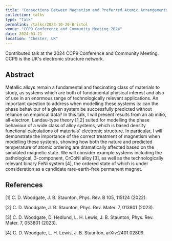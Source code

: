 ```yaml
---
title: "Connections Between Magnetism and Preferred Atomic Arrangements in Multicomponent Alloys: Insights From An All-Electron Linear Response Theory"
collection: talks
type: "Talk"
permalink: /talks/2023-10-20-Bristol
venue: "CCP9 Conference and Community Meeting 2024"
date: 2024-03-21
location: "Chester, UK"
---
```


Contributed talk at the 2024 CCP9 Conference and Community Meeting. CCP9 is the UK's electronic structure network.

<h2>Abstract</h2>
Metallic alloys remain a fundamental and fascinating class of materials to study, as systems which are both of fundamental physical interest and also of use in an enormous range of technologically relevant applications. An important question to address when modelling these systems is: can the phase behaviour of a given system be successfully predicted without reliance on empirical data? In this talk, I will present results from an ab initio, all-electron, Landau-type theory [1,2] suited for modelling the phase behaviour of a wide class of alloy systems, which is based density functional calculations of materials' electronic structure. In particular, I will demonstrate the importance of the correct treatment of magnetism when modelling these systems, showing how both the nature and predicted temperature of atomic ordering are dramatically affected based on the simulated magnetic state. We will consider example systems including the pathological, 3-component, CrCoNi alloy [3], as well as the technologically relevant binary FeNi system [4], the ordered state of which is under consideration as a candidate rare-earth-free permanent magnet.

<h2>References</h2>
[1] C. D. Woodgate, J. B. Staunton, Phys. Rev. B 105, 115124 (2022).

[2] C. D. Woodgate, J. B. Staunton, Phys. Rev. Mater. 7, 013801 (2023).

[3] C. D. Woodgate, D. Hedlund, L. H. Lewis, J. B. Staunton, Phys. Rev. Mater. 7, 053801 (2023).

[4] C. D. Woodgate, L. H. Lewis, J. B. Staunton, arXiv:2401.02809.

